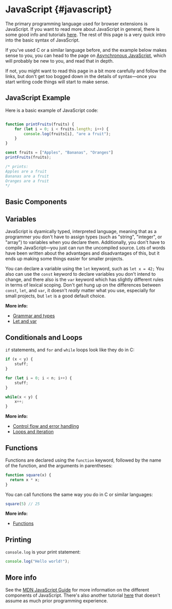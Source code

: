 # JavaScript {#javascript}

The primary programming language used for browser extensions is JavaScript. If you want to read more about JavaScript in general, there is some good info and tutorials [here](https://developer.mozilla.org/en-US/docs/Web/JavaScript). The rest of this page is a very quick intro into the basic syntax of JavaScript.

If you've used C or a similar language before, and the example below makes sense to you, you can head to the page on [Asynchronous JavaScript](async-js.md), which will probably be new to you, and read that in depth.

If not, you might want to read this page in a bit more carefully and follow the links, but don't get too bogged down in the details of syntax—once you start writing code things will start to make sense.

## JavaScript Example

Here is a basic example of JavaScript code:

```js

function printFruits(fruits) {
	for (let i = 0; i < fruits.length; i++) {
		console.log(fruits[i], "are a fruit");
	}
}

const fruits = ["Apples", "Bananas", "Oranges"]
printFruits(fruits);

/* prints:
Apples are a fruit
Bananas are a fruit
Oranges are a fruit
*/
```


## Basic Components

## Variables

JavaScript is dyamically typed, interpreted language, meaning that as a programmer you don't have to assign types (such as "string", "integer", or "array") to variables when you declare them. Additionally, you don't have to compile JavaScript—you just can run the uncompiled source. Lots of words have been written about the advantages and disadvantages of this, but it ends up making some things easier for smaller projects.

You can declare a variable using the `let` keyword, such as `let x = 42;` You also can use the `const` keyword to declare variables you don't intend to change, and there also is the `var` keyword which has slightly different rules in terms of lexical scoping. Don't get hung up on the differences between `const`, `let`, and `var`, it doesn't *really* matter what you use, especially for small projects, but `let` is a good default choice.

**More info:**
- [Grammar and types](https://developer.mozilla.org/en-US/docs/Web/JavaScript/Guide/Grammar_and_types)
- [Let and var](https://developer.mozilla.org/en-US/docs/Web/JavaScript/Reference/statements/let)

## Conditionals and Loops

`if` statements, and `for` and `while` loops look like they do in C:

```js
if (x < y) {
	stuff;
}

for (let i = 0; i < n; i++) {
	stuff;
}

while(x < y) {
	x++;
}
```

**More info:**
- [Control flow and error handling](https://developer.mozilla.org/en-US/docs/Web/JavaScript/Guide/Control_flow_and_error_handling)
- [Loops and iteration](https://developer.mozilla.org/en-US/docs/Web/JavaScript/Guide/Loops_and_iteration)

## Functions

Functions are declared using the `function` keyword, followed by the name of the function, and the arguments in parentheses:

```js
function square(x) {
  return x * x;
}
```

You can call functions the same way you do in C or similar languages:

```js
square(5) // 25
```

**More info:**
- [Functions](https://developer.mozilla.org/en-US/docs/Web/JavaScript/Guide/Functions)

## Printing

`console.log` is your print statement:

```js
console.log("Hello world!");
```

## More info

See the [MDN JavaScript Guide](https://developer.mozilla.org/en-US/docs/Web/JavaScript/Guide) for more information on the different components of JavaScript. There's also another tutorial [here](https://developer.mozilla.org/en-US/docs/Learn/JavaScript) that doesn't assume as much prior programming experience.